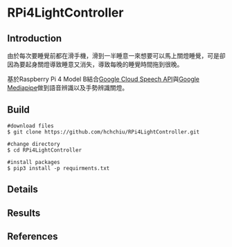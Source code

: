 # RPi4LightController

## Introduction
由於每次要睡覺前都在滑手機，滑到一半睡意一來想要可以馬上關燈睡覺，可是卻因為要起身關燈導致睡意又消失，導致每晚的睡覺時間拖到很晚。

基於Raspberry Pi 4 Model B結合[Google Cloud Speech API](https://cloud.google.com/speech-to-text)與[Google Mediapipe](https://google.github.io/mediapipe/)做到語音辨識以及手勢辨識關燈。

## Build
```shell
#download files
$ git clone https://github.com/hchchiu/RPi4LightController.git

#change directory
$ cd RPi4LightController

#install packages
$ pip3 install -p requirments.txt
```
## Details

## Results

## References
